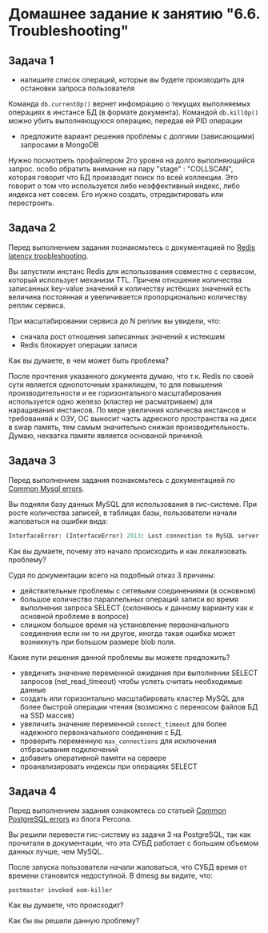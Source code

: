 # Домашнее задание к занятию "6.6. Troubleshooting"

## Задача 1

- напишите список операций, которые вы будете производить для остановки запроса пользователя

Команда `db.currentOp()` вернет инфомрацию о текущих выполняемых операциях в инстансе БД (в формате документа). Командой `db.killOp()` можно убить выполняющуюся операцию, передав ей PID операции

- предложите вариант решения проблемы с долгими (зависающими) запросами в MongoDB

Нужно посмотреть профайлером 2го уровня на долго выполняющийся запрос. особо обратить внимание на пару "stage" : "COLLSCAN", которая говорит что БД производит поиск по всей коллекции. Это говорит о том что используется либо неэффективный индекс, либо индекса нет совсем. Его нужно создать, отредактировать или перестроить.

## Задача 2

Перед выполнением задания познакомьтесь с документацией по [Redis latency troobleshooting](https://redis.io/topics/latency).

Вы запустили инстанс Redis для использования совместно с сервисом, который использует механизм TTL. 
Причем отношение количества записанных key-value значений к количеству истёкших значений есть величина постоянная и
увеличивается пропорционально количеству реплик сервиса. 

При масштабировании сервиса до N реплик вы увидели, что:
- сначала рост отношения записанных значений к истекшим
- Redis блокирует операции записи

Как вы думаете, в чем может быть проблема?

После прочтения указанного документа думаю, что т.к. Redis по своей сути является однопоточным хранилищем, то для повышения производительности и ее горизонтального масштабирования используется одно железо (кластер не расматриваем) для наращивания инстансов. По мере увеличния количесва инстансов и требованияй к ОЗУ, ОС выносит часть адресного пространства на диск в swap память, тем самым значительно снижая производительность. Думаю, нехватка памяти является основаной причиной. 
 
## Задача 3

Перед выполнением задания познакомьтесь с документацией по [Common Mysql errors](https://dev.mysql.com/doc/refman/8.0/en/common-errors.html).

Вы подняли базу данных MySQL для использования в гис-системе. При росте количества записей, в таблицах базы,
пользователи начали жаловаться на ошибки вида:
```python
InterfaceError: (InterfaceError) 2013: Lost connection to MySQL server during query u'SELECT..... '
```

Как вы думаете, почему это начало происходить и как локализовать проблему?

Судя по документации всего на подобный отказ 3 причины:
- действительные проблемы с сетевыми соединениями (в основном)
- большое количество параллельных операций записи во время выполнения запроса SELECT (склоняюсь к данному варианту как к основной проблеме в вопросе)
- слишком большое время на установление первоначального соединения
если ни то ни другое, иногда такая ошибка может возникнуть при большом размере blob поля.

Какие пути решения данной проблемы вы можете предложить?

- уведичить значение переменной ожидания при выполнении SELECT запросов (net_read_timeout) чтобы успеть считать необходимые данные
- создать или горизонтально масштабировать кластер MySQL для более быстрой операции чтения (возможно с переносом файлов БД на SSD массив)
- увеличить значение переменной `connect_timeout` для более надежного первоначального соединения с БД.
- проверить переменную `max_connections` для исключения отбрасывания подключений
- добавить оперативной памяти на сервере
- проанализировать индексы при операциях SELECT

## Задача 4

Перед выполнением задания ознакомтесь со статьей [Common PostgreSQL errors](https://www.percona.com/blog/2020/06/05/10-common-postgresql-errors/) из блога Percona.

Вы решили перевести гис-систему из задачи 3 на PostgreSQL, так как прочитали в документации, что эта СУБД работает с 
большим объемом данных лучше, чем MySQL.

После запуска пользователи начали жаловаться, что СУБД время от времени становится недоступной. В dmesg вы видите, что:

`postmaster invoked oom-killer`

Как вы думаете, что происходит?

Как бы вы решили данную проблему?
